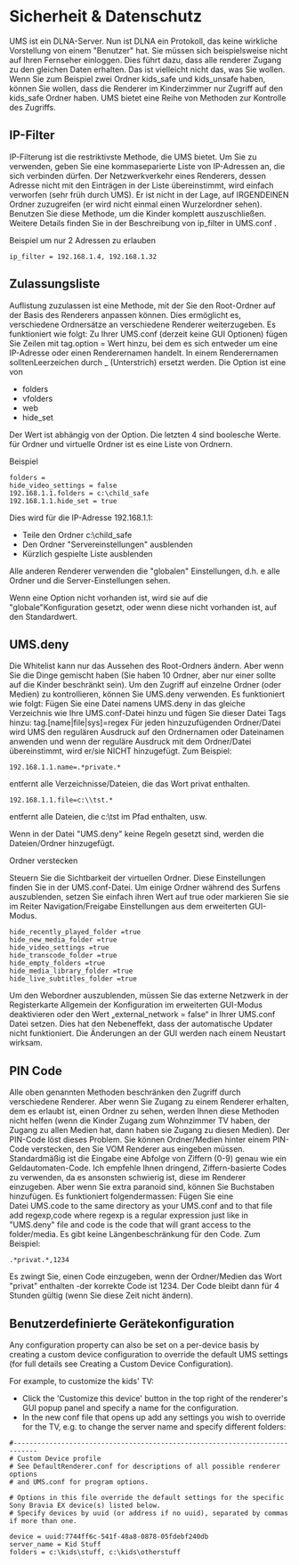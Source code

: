 # Sicherheit & Datenschutz

UMS ist ein DLNA-Server. Nun ist DLNA ein Protokoll, das keine wirkliche Vorstellung von einem "Benutzer" hat. Sie müssen sich beispielsweise nicht auf Ihren Fernseher einloggen. Dies führt dazu, dass alle renderer Zugang zu den gleichen Daten erhalten. Das ist vielleicht nicht das, was Sie wollen. Wenn Sie zum Beispiel zwei Ordner kids_safe und kids_unsafe haben, können Sie wollen, dass die Renderer im Kinderzimmer nur Zugriff auf den kids_safe Ordner haben. UMS bietet eine Reihe von Methoden zur Kontrolle des Zugriffs. 

## IP-Filter

IP-Filterung ist die restriktivste Methode, die UMS bietet. Um Sie zu verwenden, geben Sie eine kommaseparierte Liste von IP-Adressen an, die sich verbinden dürfen. Der Netzwerkverkehr eines Renderers, dessen Adresse nicht mit den Einträgen in der Liste übereinstimmt, wird einfach verworfen (sehr früh durch UMS). Er ist nicht in der Lage, auf IRGENDEINEN Ordner zuzugreifen (er wird nicht einmal einen Wurzelordner sehen). Benutzen Sie diese Methode, um die Kinder komplett auszuschließen. Weitere Details finden Sie in der Beschreibung von ip_filter in UMS.conf .

Beispiel um nur 2 Adressen zu erlauben

```
ip_filter = 192.168.1.4, 192.168.1.32
```

## Zulassungsliste

Auflistung zuzulassen ist eine Methode, mit der Sie den Root-Ordner auf der Basis des Renderers anpassen können. Dies ermöglicht es, verschiedene Ordnersätze an verschiedene Renderer weiterzugeben. Es funktioniert wie folgt: Zu Ihrer UMS.conf (derzeit keine GUI Optionen) fügen Sie Zeilen mit tag.option = Wert hinzu, bei dem es sich entweder um eine IP-Adresse oder einen Renderernamen handelt. In einem Renderernamen solltenLeerzeichen durch  _ (Unterstrich) ersetzt werden. Die Option ist eine von

- folders
- vfolders
- web
- hide_set

Der Wert ist abhängig von der Option. Die letzten 4 sind boolesche Werte. für Ordner und virtuelle Ordner ist es eine Liste von Ordnern.

Beispiel

```
folders = 
hide_video_settings = false
192.168.1.1.folders = c:\child_safe
192.168.1.1.hide_set = true
```

Dies wird für die IP-Adresse 192.168.1.1:

- Teile den Ordner c:\child_safe
- Den Ordner "Servereinstellungen" ausblenden
- Kürzlich gespielte Liste ausblenden

Alle anderen Renderer verwenden die "globalen" Einstellungen, d.h. e alle Ordner und die Server-Einstellungen sehen.

Wenn eine Option nicht vorhanden ist, wird sie auf die "globale"Konfiguration gesetzt, oder wenn diese nicht vorhanden ist, auf den Standardwert.

## UMS.deny

Die Whitelist kann nur das Aussehen des Root-Ordners ändern. Aber wenn Sie die Dinge gemischt haben (Sie haben 10 Ordner, aber nur einer sollte auf die Kinder beschränkt sein). Um den Zugriff auf einzelne Ordner (oder Medien) zu kontrollieren, können Sie UMS.deny verwenden. Es funktioniert wie folgt: Fügen Sie eine Datei namens UMS.deny in das gleiche Verzeichnis wie Ihre UMS.conf-Datei hinzu und fügen Sie dieser Datei Tags hinzu: tag.[name|file|sys]=regex Für jeden hinzuzufügenden Ordner/Datei wird UMS den regulären Ausdruck auf den Ordnernamen oder Dateinamen anwenden und wenn der reguläre Ausdruck mit dem Ordner/Datei übereinstimmt, wird er/sie NICHT hinzugefügt. Zum Beispiel:
```
192.168.1.1.name=.*private.*
```

entfernt alle Verzeichnisse/Dateien, die das Wort privat enthalten.
```
192.168.1.1.file=c:\\tst.*
```

entfernt alle Dateien, die c:\tst im Pfad enthalten, usw.

Wenn in der Datei "UMS.deny" keine Regeln gesetzt sind, werden die Dateien/Ordner hinzugefügt.

Ordner verstecken

Steuern Sie die Sichtbarkeit der virtuellen Ordner. Diese Einstellungen finden Sie in der UMS.conf-Datei. Um einige Ordner während des Surfens auszublenden, setzen Sie einfach ihren Wert auf true oder markieren Sie sie im Reiter Navigation/Freigabe Einstellungen aus dem erweiterten GUI-Modus.

```
hide_recently_played_folder =true
hide_new_media_folder =true
hide_video_settings =true
hide_transcode_folder =true
hide_empty_folders =true
hide_media_library_folder =true
hide_live_subtitles_folder =true
```

Um den Webordner auszublenden, müssen Sie das externe Netzwerk in der Registerkarte Allgemein der Konfiguration im erweiterten GUI-Modus deaktivieren oder den Wert „external_network = false“ in Ihrer UMS.conf Datei setzen. Dies hat den Nebeneffekt, dass der automatische Updater nicht funktioniert. Die Änderungen an der GUI werden nach einem Neustart wirksam.

## PIN Code

Alle oben genannten Methoden beschränken den Zugriff durch verschiedene Renderer. Aber wenn Sie Zugang zu einem Renderer erhalten, dem es erlaubt ist, einen Ordner zu sehen, werden Ihnen diese Methoden nicht helfen (wenn die Kinder Zugang zum Wohnzimmer TV haben, der Zugang zu allen Medien hat, dann haben sie Zugang zu diesen Medien). Der PIN-Code löst dieses Problem. Sie können Ordner/Medien hinter einem PIN-Code verstecken, den Sie VOM Renderer aus eingeben müssen. Standardmäßig ist die Eingabe eine Abfolge von Ziffern (0-9) genau wie ein Geldautomaten-Code. Ich empfehle Ihnen dringend, Ziffern-basierte Codes zu verwenden, da es ansonsten schwierig ist, diese im Renderer einzugeben. Aber wenn Sie extra paranoid sind, können Sie Buchstaben hinzufügen. Es funktioniert folgendermassen: Fügen Sie eine Datei UMS.code to the same directory as your UMS.conf and to that file add regexp,code where regexp is a regular expression just like in "UMS.deny" file and code is the code that will grant access to the folder/media. Es gibt keine Längenbeschränkung für den Code. Zum Beispiel:
```
.*privat.*,1234
```

Es zwingt Sie, einen Code einzugeben, wenn der Ordner/Medien das Wort "privat" enthalten -der korrekte Code ist 1234. Der Code bleibt dann für 4 Stunden gültig (wenn Sie diese Zeit nicht ändern).

## Benutzerdefinierte Gerätekonfiguration

Any configuration property can also be set on a per-device basis by creating a custom device configuration to override the default UMS settings (for full details see Creating a Custom Device Configuration).

For example, to customize the kids' TV:
- Click the 'Customize this device' button in the top right of the renderer's GUI popup panel and specify a name for the configuration.
- In the new conf file that opens up add any settings you wish to override for the TV, e.g. to change the server name and specify different folders:
```
#----------------------------------------------------------------------------
# Custom Device profile
# See DefaultRenderer.conf for descriptions of all possible renderer options
# and UMS.conf for program options.

# Options in this file override the default settings for the specific Sony Bravia EX device(s) listed below.
# Specify devices by uuid (or address if no uuid), separated by commas if more than one.

device = uuid:7744ff6c-541f-48a8-0878-05fdebf240db
server_name = Kid Stuff
folders = c:\kids\stuff, c:\kids\otherstuff
```
